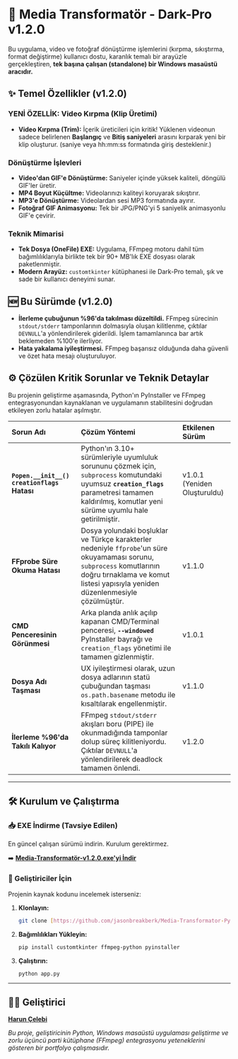 # 🚀 Media Transformatör - Dark-Pro v1.2.0

Bu uygulama, video ve fotoğraf dönüştürme işlemlerini (kırpma, sıkıştırma, format değiştirme) kullanıcı dostu, karanlık temalı bir arayüzle gerçekleştiren, **tek başına çalışan (standalone) bir Windows masaüstü aracıdır.**

## ✨ Temel Özellikler (v1.2.0)

### YENİ ÖZELLİK: Video Kırpma (Klip Üretimi)
* **Video Kırpma (Trim):** İçerik üreticileri için kritik! Yüklenen videonun sadece belirlenen **Başlangıç** ve **Bitiş saniyeleri** arasını kırparak yeni bir klip oluşturur. (saniye veya hh:mm:ss formatında giriş desteklenir.)

### Dönüştürme İşlevleri
* **Video'dan GIF'e Dönüştürme:** Saniyeler içinde yüksek kaliteli, döngülü GIF'ler üretir.
* **MP4 Boyut Küçültme:** Videolarınızı kaliteyi koruyarak sıkıştırır.
* **MP3'e Dönüştürme:** Videolardan sesi MP3 formatında ayırır.
* **Fotoğraf GIF Animasyonu:** Tek bir JPG/PNG'yi 5 saniyelik animasyonlu GIF'e çevirir.

### Teknik Mimarisi
* **Tek Dosya (OneFile) EXE:** Uygulama, FFmpeg motoru dahil tüm bağımlılıklarıyla birlikte tek bir 90+ MB'lık EXE dosyası olarak paketlenmiştir.
* **Modern Arayüz:** `customtkinter` kütüphanesi ile Dark-Pro temalı, şık ve sade bir kullanıcı deneyimi sunar.

## 🆕 Bu Sürümde (v1.2.0)

- **İlerleme çubuğunun %96'da takılması düzeltildi.** FFmpeg sürecinin `stdout/stderr` tamponlarının dolmasıyla oluşan kilitlenme, çıktılar `DEVNULL`'a yönlendirilerek giderildi. İşlem tamamlanınca bar artık beklemeden %100'e ilerliyor.
- **Hata yakalama iyileştirmesi.** FFmpeg başarısız olduğunda daha güvenli ve özet hata mesajı oluşturuluyor.

## ⚙️ Çözülen Kritik Sorunlar ve Teknik Detaylar

Bu projenin geliştirme aşamasında, Python'ın PyInstaller ve FFmpeg entegrasyonundan kaynaklanan ve uygulamanın stabilitesini doğrudan etkileyen zorlu hatalar aşılmıştır.

| Sorun Adı | Çözüm Yöntemi | Etkilenen Sürüm |
| :--- | :--- | :--- |
| **`Popen.__init__() creationflags` Hatası** | Python'ın 3.10+ sürümleriyle uyumluluk sorununu çözmek için, `subprocess` komutundaki uyumsuz **`creation_flags`** parametresi tamamen kaldırılmış, komutlar yeni sürüme uyumlu hale getirilmiştir. | v1.0.1 (Yeniden Oluşturuldu) |
| **FFprobe Süre Okuma Hatası** | Dosya yolundaki boşluklar ve Türkçe karakterler nedeniyle `ffprobe`'un süre okuyamaması sorunu, `subprocess` komutlarının doğru tırnaklama ve komut listesi yapısıyla yeniden düzenlenmesiyle çözülmüştür. | v1.1.0 |
| **CMD Penceresinin Görünmesi** | Arka planda anlık açılıp kapanan CMD/Terminal penceresi, **`--windowed`** PyInstaller bayrağı ve `creation_flags` yönetimi ile tamamen gizlenmiştir. | v1.0.1 |
| **Dosya Adı Taşması** | UX iyileştirmesi olarak, uzun dosya adlarının statü çubuğundan taşması `os.path.basename` metodu ile kısaltılarak engellenmiştir. | v1.1.0 |
| **İlerleme %96'da Takılı Kalıyor** | FFmpeg `stdout/stderr` akışları boru (PIPE) ile okunmadığında tamponlar dolup süreç kilitleniyordu. Çıktılar `DEVNULL`'a yönlendirilerek deadlock tamamen önlendi. | v1.2.0 |

---

## 🛠️ Kurulum ve Çalıştırma

### 📥 EXE İndirme (Tavsiye Edilen)

En güncel çalışan sürümü indirin. Kurulum gerektirmez.

➡️ **[Media-Transformatör-v1.2.0.exe'yi İndir](https://github.com/jasonbreakberk/Media-Transformator-Py/releases/latest)**

### 🐍 Geliştiriciler İçin

Projenin kaynak kodunu incelemek isterseniz:

1.  **Klonlayın:**
    ```bash
    git clone [https://github.com/jasonbreakberk/Media-Transformator-Py.git](https://github.com/jasonbreakberk/Media-Transformator-Py.git)
    ```
2.  **Bağımlılıkları Yükleyin:**
    ```bash
    pip install customtkinter ffmpeg-python pyinstaller
    ```
3.  **Çalıştırın:**
    ```bash
    python app.py
    ```

---

## 👨‍💻 Geliştirici

**[Harun Çelebi](https://github.com/jasonbreakberk)**

*Bu proje, geliştiricinin Python, Windows masaüstü uygulaması geliştirme ve zorlu üçüncü parti kütüphane (FFmpeg) entegrasyonu yeteneklerini gösteren bir portfolyo çalışmasıdır.*